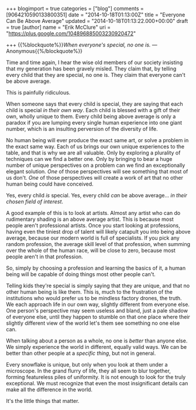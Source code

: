 +++
blogimport = true
categories = ["blog"]
comments = [9064210590133800351]
date = "2014-10-18T01:13:00Z"
title = "Everyone Can Be Above Average"
updated = "2014-10-18T01:13:22.000+00:00"
draft = true
[author]
name = "Erik McClure"
uri = "https://plus.google.com/104896885003230920472"

+++
{{%blockquote%}}*When everyone's special, no one is.*
 — Anonymous{{%/blockquote%}}

Time and time again, I hear the wise old members of our society insisting that my generation has been gravely misled. They claim that, by telling every child that they are special, no one is. They claim that everyone can't be above average.

This is painfully ridiculous.

When someone says that every child is special, they are saying that each child is special *in their own way*. Each child is blessed with a gift of their own, wholly unique to them. Every child being above average is only a paradox if you are lumping every single human experience into one giant number, which is an insulting perversion of the diversity of life. 

No human being will ever produce the exact same art, or solve a problem in the exact same way. Each of us brings our own unique experiences to the table, and that is why we are all valuable. Only by exploring a plurality of techniques can we find a better one. Only by bringing to bear a huge number of unique perspectives on a problem can we find an exceptionally elegant solution. *One* of those perspectives will see something that most of us don't. *One* of those perspectives will create a work of art that no other human being could have conceived.

Yes, every child *is* special. Yes, every child *can* be above average... *in their chosen field of interest*.

A good example of this is to look at artists. Almost any artist who can do rudimentary shading is an above average artist. This is because most people aren't professional artists. Once you start looking at professions, having even the tiniest drop of talent will likely catapult you into being above average, because our modern world is full of specialists. If you pick any random profession, the average skill level of that profession, when summing over the whole of the human race, will be close to zero, because most people aren't in that profession.

So, simply by choosing a profession and learning the basics of it, a human being will be capable of doing things most other people can't.

Telling kids they're special is simply saying that they are unique, and that no other human being is like them. This is, much to the frustration of the institutions who would prefer us to be mindless factory drones, the truth. We each approach life in our own way, slightly different from everyone else. One person's perspective may seem useless and bland, just a pale shadow of everyone else, until they happen to stumble on that one place where their slightly different view of the world let's them see something no one else can.

When talking about a person as a whole, no one is *better* than anyone else. We simply experience the world in different, equally valid ways. We can be better than other people at a *specific thing*, but not in general.

Every snowflake is unique, but only when you look at them under a microscope. In the grand flurry of life, they all seem to blur together, forming featureless piles of uniformity. It is not enough to look for the truly exceptional. We must recognize that even the most insignificant details can make all the difference in the world.

It's the little things that matter.
